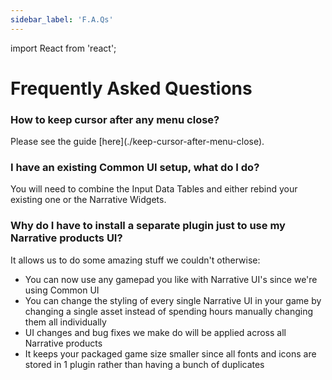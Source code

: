 ```yaml
---
sidebar_label: 'F.A.Qs'
---
```


import React from 'react';

# Frequently Asked Questions

<div className="cardContainer">
<div>
    <h3>How to keep cursor after any menu close?</h3>
    <p>Please see the guide [here](./keep-cursor-after-menu-close).</p>
</div>
<div>
    <h3>I have an existing Common UI setup, what do I do?</h3>
    <p>You will need to combine the Input Data Tables and either rebind your existing one or the Narrative Widgets.</p>
</div>
<div>
    <h3>Why do I have to install a separate plugin just to use my Narrative products UI?</h3>
    <p>It allows us to do some amazing stuff we couldn't otherwise:</p>
    <ul>
        <li>You can now use any gamepad you like with Narrative UI's since we're using Common UI</li>
        <li>You can change the styling of every single Narrative UI in your game by changing a single asset instead of spending hours manually changing them all individually</li>
        <li>UI changes and bug fixes we make do will be applied across all Narrative products</li>
        <li>It keeps your packaged game size smaller since all fonts and icons are stored in 1 plugin rather than having a bunch of duplicates</li>
    </ul>
</div>
</div>